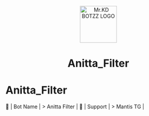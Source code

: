 
<p align="center">
<img style="width:100px; height:100px;" 
<img src="https://envs.sh/PvU.jpg" alt="Mr.KD BOTZZ LOGO">
</p>
<h1 align="center">
  <b>Anitta_Filter</b>
</h1>

# Anitta_Filter
 🤖 | Bot Name | > Anitta Filter | 🫣 | Support | > Mantis TG |
